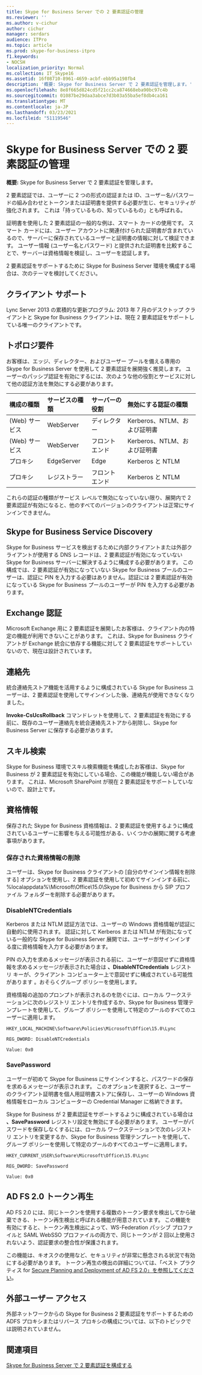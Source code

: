 ```yaml
---
title: Skype for Business Server での 2 要素認証の管理
ms.reviewer: ''
ms.author: v-cichur
author: cichur
manager: serdars
audience: ITPro
ms.topic: article
ms.prod: skype-for-business-itpro
f1.keywords:
- NOCSH
localization_priority: Normal
ms.collection: IT_Skype16
ms.assetid: 16f08710-8961-4659-acbf-ebb95a198fb4
description: '概要: Skype for Business Server で 2 要素認証を管理します。'
ms.openlocfilehash: 8e8f665d824cd5f21cc2ca874668eba90bc97c4b
ms.sourcegitcommit: 01087be29daa3abce7d3b03a55ba5ef8db4ca161
ms.translationtype: MT
ms.contentlocale: ja-JP
ms.lasthandoff: 03/23/2021
ms.locfileid: "51119546"
---
```

# <a name="manage-two-factor-authentication-in-skype-for-business-server"></a>Skype for Business Server での 2 要素認証の管理
 
**概要:** Skype for Business Server で 2 要素認証を管理します。
  
2 要素認証では、ユーザーに 2 つの形式の認証または ID、ユーザー名/パスワードの組み合わせとトークンまたは証明書を提供する必要が生じ、セキュリティが強化されます。 これは「持っているもの、知っているもの」とも呼ばれる。 
  
証明書を使用した 2 要素認証の一般的な例は、スマート カードの使用です。 スマート カードには、ユーザー アカウントに関連付けられた証明書が含まれているので、サーバーに保存されているユーザーと証明書の情報に対して検証できます。 ユーザー情報 (ユーザー名とパスワード) と提供された証明書を比較することで、サーバーは資格情報を検証し、ユーザーを認証します。
  
2 要素認証をサポートするために Skype for Business Server 環境を構成する場合は、次のテーマを検討してください。
  
## <a name="client-support"></a>クライアント サポート

Lync Server 2013 の累積的な更新プログラム: 2013 年 7 月のデスクトップ クライアントと Skype for Business クライアントは、現在 2 要素認証をサポートしている唯一のクライアントです。
  
## <a name="topology-requirements"></a>トポロジ要件

お客様は、エッジ、ディレクター、およびユーザー プールを備える専用の Skype for Business Server を使用して 2 要素認証を展開強く推奨します。 ユーザーのパッシブ認証を有効にするには、次のような他の役割とサービスに対して他の認証方法を無効にする必要があります。
  
|**構成の種類**|**サービスの種類**|**サーバーの役割**|**無効にする認証の種類**|
|:-----|:-----|:-----|:-----|
|(Web) サービス  <br/> |WebServer  <br/> |ディレクター  <br/> |Kerberos、NTLM、および証明書  <br/> |
|(Web) サービス  <br/> |WebServer  <br/> |フロントエンド  <br/> |Kerberos、NTLM、および証明書  <br/> |
|プロキシ  <br/> |EdgeServer  <br/> |Edge  <br/> |Kerberos と NTLM  <br/> |
|プロキシ  <br/> |レジストラー  <br/> |フロントエンド  <br/> |Kerberos と NTLM  <br/> |
   
これらの認証の種類がサービス レベルで無効になっていない限り、展開内で 2 要素認証が有効になると、他のすべてのバージョンのクライアントは正常にサインインできません。
  
## <a name="skype-for-business-service-discovery"></a>Skype for Business Service Discovery

Skype for Business サービスを検出するために内部クライアントまたは外部クライアントが使用する DNS レコードは、2 要素認証が有効になっていない Skype for Business サーバーに解決するように構成する必要があります。 この構成では、2 要素認証が有効になっていない Skype for Business プールのユーザーは、認証に PIN を入力する必要はありません。認証には 2 要素認証が有効になっている Skype for Business プールのユーザーが PIN を入力する必要があります。
  
## <a name="exchange-authentication"></a>Exchange 認証

Microsoft Exchange 用に 2 要素認証を展開したお客様は、クライアント内の特定の機能が利用できないことがあります。 これは、Skype for Business クライアントが Exchange 統合に依存する機能に対して 2 要素認証をサポートしていないので、現在は設計されています。
  
## <a name="contacts"></a>連絡先

統合連絡先ストア機能を活用するように構成されている Skype for Business ユーザーは、2 要素認証を使用してサインインした後、連絡先が使用できなくなりました。
  
**Invoke-CsUcsRollback** コマンドレットを使用して、2 要素認証を有効にする前に、既存のユーザー連絡先を統合連絡先ストアから削除し、Skype for Business Server に保存する必要があります。
  
## <a name="skill-search"></a>スキル検索

Skype for Business 環境でスキル検索機能を構成したお客様は、Skype for Business が 2 要素認証を有効にしている場合、この機能が機能しない場合があります。 これは、Microsoft SharePoint が現在 2 要素認証をサポートしていないので、設計上です。
  
## <a name="credentials"></a>資格情報

保存された Skype for Business 資格情報は、2 要素認証を使用するように構成されているユーザーに影響を与える可能性がある、いくつかの展開に関する考慮事項があります。
  
### <a name="deleting-saved-credentials"></a>保存された資格情報の削除

ユーザーは、Skype  for Business クライアントの [自分のサインイン情報を削除する] オプションを使用し、2 要素認証を使用して初めてサインインする前に、%localappdata%\Microsoft\Office\15.0\Skype for Business から SIP プロファイル フォルダーを削除する必要があります。
  
### <a name="disablentcredentials"></a>DisableNTCredentials

Kerberos または NTLM 認証方法では、ユーザーの Windows 資格情報が認証に自動的に使用されます。 認証に対して Kerberos または NTLM が有効になっている一般的な Skype for Business Server 展開では、ユーザーがサインインする度に資格情報を入力する必要があります。
  
PIN の入力を求めるメッセージが表示される前に、ユーザーが意図せずに資格情報を求めるメッセージが表示された場合は **、DisableNTCredentials** レジストリ キーが、クライアント コンピューター上で意図せずに構成されている可能性があります 。おそらくグループ ポリシーを使用します。
  
資格情報の追加のプロンプトが表示されるのを防ぐには、ローカル ワークステーションに次のレジストリ エントリを作成するか、Skype for Business 管理テンプレートを使用して、グループ ポリシーを使用して特定のプールのすべてのユーザーに適用します。
  
    HKEY_LOCAL_MACHINE\Software\Policies\Microsoft\Office\15.0\Lync
  
    REG_DWORD: DisableNTCredentials
  
    Value: 0x0
  
### <a name="savepassword"></a>SavePassword

ユーザーが初めて Skype for Business にサインインすると、パスワードの保存を求めるメッセージが表示されます。 このオプションを選択すると、ユーザーのクライアント証明書を個人用証明書ストアに保存し、ユーザーの Windows 資格情報をローカル コンピューターの Credential Manager に格納できます。
  
Skype for Business が 2 要素認証をサポートするように構成されている場合は **、SavePassword** レジストリ設定を無効にする必要があります。 ユーザーがパスワードを保存しなくするには、ローカル ワークステーションで次のレジストリ エントリを変更するか、Skype for Business 管理テンプレートを使用して、グループ ポリシーを使用して特定のプールのすべてのユーザーに適用します。
  
    HKEY_CURRENT_USER\Software\Microsoft\Office\15.0\Lync
  
    REG_DWORD: SavePassword
  
    Value: 0x0
  
## <a name="ad-fs-20-token-replay"></a>AD FS 2.0 トークン再生

AD FS 2.0 には、同じトークンを使用する複数のトークン要求を検出してから破棄できる、トークン再生検出と呼ばれる機能が用意されています。 この機能を有効にすると、トークン再生検出によって、WS-Federation パッシブ プロファイルと SAML WebSSO プロファイルの両方で、同じトークンが 2 回以上使用されないよう、認証要求の整合性が保護されます。
  
この機能は、キオスクの使用など、セキュリティが非常に懸念される状況で有効にする必要があります。 トークン再生の検出の詳細については、「ベスト プラクティス for [Secure Planning and Deployment of AD FS 2.0」を参照してください](/previous-versions/windows/it-pro/windows-server-2008-R2-and-2008/ff630160(v=ws.10))。
  
## <a name="external-user-access"></a>外部ユーザー アクセス

外部ネットワークからの Skype for Business 2 要素認証をサポートするための ADFS プロキシまたはリバース プロキシの構成については、以下のトピックでは説明されていません。
  
## <a name="see-also"></a>関連項目

[Skype for Business Server で 2 要素認証を構成する](configure-two-factor.md)
